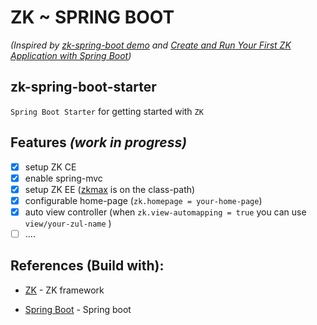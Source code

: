 # ZK ~ SPRING BOOT
*(Inspired by [zk-spring-boot demo](https://github.com/zkoss-demo/zk-spring-boot) and [Create and Run Your First ZK Application with Spring Boot](https://www.zkoss.org/wiki/ZK%20Installation%20Guide/Quick%20Start/Create%20and%20Run%20Your%20First%20ZK%20Application%20with%20Spring%20Boot))*

## zk-spring-boot-starter
`Spring Boot Starter` for getting started with `ZK`  

## Features _(work in progress)_
- [x] setup ZK CE
- [x] enable spring-mvc
- [x] setup ZK EE ([zkmax](https://www.zkoss.org/download/zk?ee) is on the class-path)
- [x] configurable home-page (`zk.homepage = your-home-page`) 
- [x] auto view controller (when `zk.view-automapping = true` you can use `view/your-zul-name` )
- [ ] ....

## References (Build with):
- [ZK](https://www.zkoss.org) - ZK framework

- [Spring Boot](https://start.spring.io) - Spring boot
